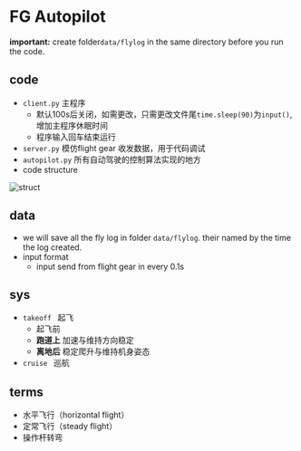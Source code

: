 # FG Autopilot

**important:** create folder`data/flylog` in the same directory before you run the code.

## code

- `client.py` 主程序
    - 默认100s后关闭，如需更改，只需更改文件尾`time.sleep(90)`为`input()`,增加主程序休眠时间
    - 程序输入回车结束运行
- `server.py` 模仿flight gear 收发数据，用于代码调试
- `autopilot.py` 所有自动驾驶的控制算法实现的地方
- code structure

![struct](struct.jpg)

## data

- we will save all the fly log in folder `data/flylog`. their named by the time the log created.
- input format
    - input send from flight gear in every 0.1s

## sys

- `takeoff ` 起飞
    - 起飞前
    - **跑道上** 加速与维持方向稳定
    - **离地后** 稳定爬升与维持机身姿态
- `cruise ` 巡航

## terms

- 水平飞行（horizontal flight）
- 定常飞行（steady flight）
- 操作杆转弯